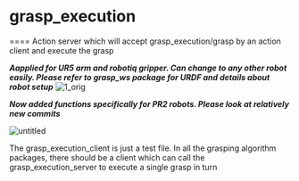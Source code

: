 # grasp_execution
====
Action server which will accept grasp_execution/grasp by an action client and execute the grasp

***Aapplied for UR5 arm and robotiq gripper. Can change to any other robot easily. Please refer to grasp_ws package for URDF and details about robot setup***
![1_orig](https://user-images.githubusercontent.com/3790876/31592011-0a714fa6-b1da-11e7-9458-2b90c6e1399a.png)

***Now added functions specifically for PR2 robots. Please look at relatively new commits***


![untitled](https://user-images.githubusercontent.com/3790876/31592062-615fabc8-b1da-11e7-9d1f-c8d7e4876cf4.png)

The grasp_execution_client is just a test file. In all the grasping algorithm packages, there should be a client which can call the grasp_execution_server to execute a single grasp in turn
